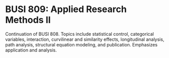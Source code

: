 # BUSI 809: Applied Research Methods II

Continuation of BUSI 808. Topics include statistical control, categorical variables, interaction, curvilinear and similarity effects, longitudinal analysis, path analysis, structural equation modeling, and publication. Emphasizes application and analysis.